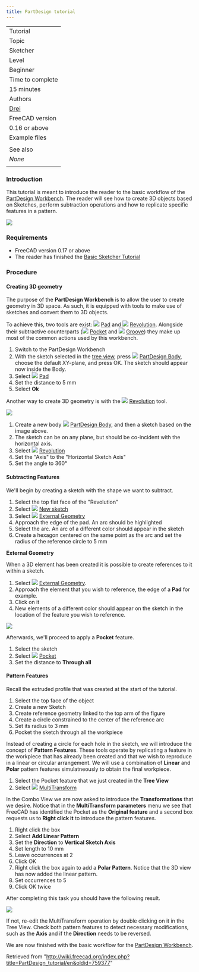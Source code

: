 ```yaml
---
title: PartDesign tutorial
---
```


|                                                              |
| ------------------------------------------------------------ |
| Tutorial                                                     |
| Topic                                                        |
| Sketcher                                                     |
| Level                                                        |
| Beginner                                                     |
| Time to complete                                             |
| 15 minutes                                                   |
| Authors                                                      |
| [Drei](http://freecadweb.org/wiki/index.php?title=User:Drei) |
| FreeCAD version                                              |
| 0.16 or above                                                |
| Example files                                                |
|                                                              |
| See also                                                     |
| _None_                                                       |
|                                                              |

### Introduction

This tutorial is meant to introduce the reader to the basic workflow of the [PartDesign Workbench](/PartDesign_Workbench "PartDesign Workbench").
The reader will see how to create 3D objects based on Sketches, perform subtraction operations and how to replicate specific features in a pattern.

![](/images/Sketcher_tutorial_result.png)

### Requirements

- FreeCAD version 0.17 or above
- The reader has finished the [Basic Sketcher Tutorial](/Basic_Sketcher_Tutorial "Basic Sketcher Tutorial")

### Procedure

#### Creating 3D geometry

The purpose of the **PartDesign Workbench** is to allow the user to create geometry in 3D space. As such, it is equipped with tools to make use of sketches and convert them to 3D objects.

To achieve this, two tools are exist: ![](/images/PartDesign_Pad.svg) [Pad](/PartDesign_Pad "PartDesign Pad") and ![](/images/PartDesign_Revolution.svg) [Revolution](/PartDesign_Revolution "PartDesign Revolution"). Alongside their subtractive counterparts (![](/images/PartDesign_Pocket.svg) [Pocket](/PartDesign_Pocket "PartDesign Pocket") and ![](/images/PartDesign_Groove.svg) [Groove](/PartDesign_Groove "PartDesign Groove")) they make up most of the common actions used by this workbench.

1. Switch to the PartDesign Workbench
2. With the sketch selected in the [tree view](/Tree_view "Tree view"), press ![](/images/PartDesign_Body.svg) [PartDesign Body](/PartDesign_Body "PartDesign Body"), choose the default XY-plane, and press OK. The sketch should appear now inside the Body.
3. Select ![](/images/PartDesign_Pad.svg) [Pad](/PartDesign_Pad "PartDesign Pad")
4. Set the distance to 5 mm
5. Select **Ok**

Another way to create 3D geometry is with the ![](/images/PartDesign_Revolution.svg) [Revolution](/PartDesign_Revolution "PartDesign Revolution") tool.

![](/images/PartDesign_revolution_exercise.png)

1. Create a new body ![](/images/PartDesign_Body.svg) [PartDesign Body](/PartDesign_Body "PartDesign Body"), and then a sketch based on the image above.
2. The sketch can be on any plane, but should be co-incident with the horizontal axis.
3. Select ![](/images/PartDesign_Revolution.svg) [Revolution](/PartDesign_Revolution "PartDesign Revolution")
4. Set the "Axis" to the "Horizontal Sketch Axis"
5. Set the angle to 360°

#### Subtracting Features

We'll begin by creating a sketch with the shape we want to subtract.

1. Select the top flat face of the "Revolution"
2. Select ![](/images/Sketcher_NewSketch.svg) [New sketch](/Sketcher_NewSketch "Sketcher NewSketch")
3. Select ![](/images/Sketcher_External.svg) [External Geometry](/Sketcher_External "Sketcher External")
4. Approach the edge of the pad. An arc should be highlighted
5. Select the arc. An arc of a different color should appear in the sketch
6. Create a hexagon centered on the same point as the arc and set the radius of the reference circle to 5 mm

**External Geometry**

When a 3D element has been created it is possible to create references to it within a sketch.

1. Select ![](/images/Sketcher_External.svg) [External Geometry](/Sketcher_External "Sketcher External").
2. Approach the element that you wish to reference, the edge of a **Pad** for example.
3. Click on it
4. New elements of a different color should appear on the sketch in the location of the feature you wish to reference.

![](/images/PartDesign_pocket_exercise.png)

Afterwards, we'll proceed to apply a **Pocket** feature.

1. Select the sketch
2. Select ![](/images/PartDesign_Pocket.svg) [Pocket](/PartDesign_Pocket "PartDesign Pocket")
3. Set the distance to **Through all**

#### Pattern Features

Recall the extruded profile that was created at the start of the tutorial.

1. Select the top face of the object
2. Create a new Sketch
3. Create reference geometry linked to the top arm of the figure
4. Create a circle constrained to the center of the reference arc
5. Set its radius to 3 mm
6. Pocket the sketch through all the workpiece

Instead of creating a circle for each hole in the sketch, we will introduce the concept of **Pattern Features**. These tools operate by replicating a feature in the workpiece that has already been created and that we wish to reproduce in a linear or circular arrangement.
We will use a combination of **Linear** and **Polar** pattern features simulatneously to obtain the final workpiece.

1. Select the Pocket feature that we just created in the **Tree View**
2. Select ![](/images/PartDesign_MultiTransform.svg) [MultiTransform](/PartDesign_MultiTransform "PartDesign MultiTransform")

In the Combo View we are now asked to introduce the **Transformations** that we desire. Notice that in the **MultiTransform parameters** menu we see that FreeCAD has identified the Pocket as the **Original feature** and a second box requests us to **Right click it** to introduce the pattern features.

1. Right click the box
2. Select **Add Linear Pattern**
3. Set the **Direction** to **Vertical Sketch Axis**
4. Set length to 10 mm
5. Leave occurrences at 2
6. Click OK
7. Right click the box again to add a **Polar Pattern**. Notice that the 3D view has now added the linear pattern.
8. Set occurrences to 5
9. Click OK twice

After completing this task you should have the following result.

![](/images/PartDesign_multitransform_exercise.png)

If not, re-edit the MultiTransform operation by double clicking on it in the Tree View. Check both pattern features to detect necessary modifications, such as the **Axis** and if the **Direction** needs to be reversed.

We are now finished with the basic workflow for the [PartDesign Workbench](/PartDesign_Workbench "PartDesign Workbench").

Retrieved from "<http://wiki.freecad.org/index.php?title=PartDesign_tutorial/en&oldid=759377>"
